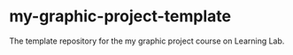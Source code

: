 # my-graphic-project-template
The template repository for the my graphic project course on Learning Lab.
